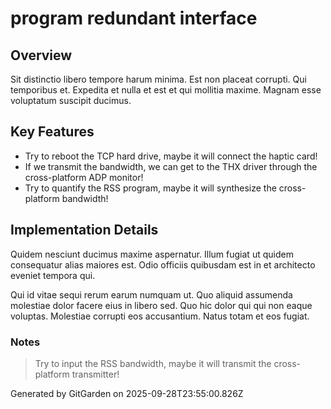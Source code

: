 # program redundant interface

## Overview
Sit distinctio libero tempore harum minima. Est non placeat corrupti. Qui temporibus et. Expedita et nulla et est et qui mollitia maxime. Magnam esse voluptatum suscipit ducimus.

## Key Features
- Try to reboot the TCP hard drive, maybe it will connect the haptic card!
- If we transmit the bandwidth, we can get to the THX driver through the cross-platform ADP monitor!
- Try to quantify the RSS program, maybe it will synthesize the cross-platform bandwidth!

## Implementation Details
Quidem nesciunt ducimus maxime aspernatur. Illum fugiat ut quidem consequatur alias maiores est. Odio officiis quibusdam est in et architecto eveniet tempora qui.
 Qui id vitae sequi rerum earum numquam ut. Quo aliquid assumenda molestiae dolor facere eius in libero sed. Quo hic dolor qui qui non eaque voluptas. Molestiae corrupti eos accusantium. Natus totam et eos fugiat.

### Notes
> Try to input the RSS bandwidth, maybe it will transmit the cross-platform transmitter!

Generated by GitGarden on 2025-09-28T23:55:00.826Z